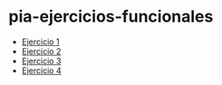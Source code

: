 # pia-ejercicios-funcionales

* [Ejercicio 1](./ejercicio1.py)
* [Ejercicio 2](./ejercicio2.py)
* [Ejercicio 3](./ejercicio3.py)
* [Ejercicio 4](./ejercicio4.py)
